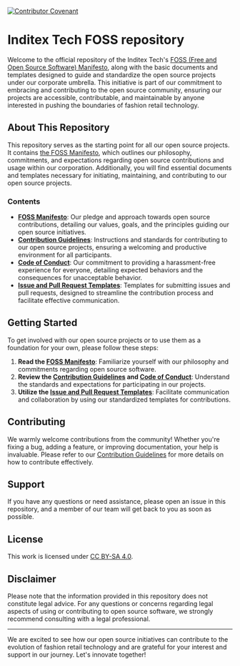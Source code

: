 <!--
SPDX-FileCopyrightText: 2024 Industria de Diseño Textil S.A. INDITEX

SPDX-License-Identifier: CC-BY-SA-4.0
-->
[![Contributor Covenant](https://img.shields.io/badge/Contributor%20Covenant-2.1-4baaaa.svg)](code_of_conduct.md)

# Inditex Tech FOSS repository

Welcome to the official repository of the Inditex Tech's [FOSS (Free and Open Source Software) Manifesto](./INDITEX_FOSS_Manifesto.md), along with the basic documents and templates designed to guide and standardize the open source projects under our corporate umbrella. This initiative is part of our commitment to embracing and contributing to the open source community, ensuring our projects are accessible, contributable, and maintainable by anyone interested in pushing the boundaries of fashion retail technology.

## About This Repository

This repository serves as the starting point for all our open source projects. It contains [the FOSS Manifesto](./INDITEX_FOSS_Manifesto.md), which outlines our philosophy, commitments, and expectations regarding open source contributions and usage within our corporation. Additionally, you will find essential documents and templates necessary for initiating, maintaining, and contributing to our open source projects.

### Contents

- **[FOSS Manifesto](./INDITEX_FOSS_Manifesto.md)**: Our pledge and approach towards open source contributions, detailing our values, goals, and the principles guiding our open source initiatives.
- **[Contribution Guidelines](./CONTRIBUTING.md)**: Instructions and standards for contributing to our open source projects, ensuring a welcoming and productive environment for all participants.
- **[Code of Conduct](./CODE_of_CONDUCT.md)**: Our commitment to providing a harassment-free experience for everyone, detailing expected behaviors and the consequences for unacceptable behavior.
- **[Issue and Pull Request Templates](./.github/ISSUE_TEMPLATE/)**: Templates for submitting issues and pull requests, designed to streamline the contribution process and facilitate effective communication.

## Getting Started

To get involved with our open source projects or to use them as a foundation for your own, please follow these steps:

1. **Read the [FOSS Manifesto](./INDITEX_FOSS_Manifesto.md)**: Familiarize yourself with our philosophy and commitments regarding open source software.
2. **Review the [Contribution Guidelines](./CONTRIBUTING.md) and [Code of Conduct](./CODE_of_CONDUCT.md)**: Understand the standards and expectations for participating in our projects.
3. **Utilize the [Issue and Pull Request Templates](./.github/ISSUE_TEMPLATE/)**: Facilitate communication and collaboration by using our standardized templates for contributions.

## Contributing

We warmly welcome contributions from the community! Whether you're fixing a bug, adding a feature, or improving documentation, your help is invaluable. Please refer to our [Contribution Guidelines](./CONTRIBUTING.md) for more details on how to contribute effectively.

## Support

If you have any questions or need assistance, please open an issue in this repository, and a member of our team will get back to you as soon as possible.

## License

This work is licensed under [CC BY-SA 4.0](./LICENSE.md).

## Disclaimer

Please note that the information provided in this repository does not constitute legal advice. For any questions or concerns regarding legal aspects of using or contributing to open source software, we strongly recommend consulting with a legal professional.

---

We are excited to see how our open source initiatives can contribute to the evolution of fashion retail technology and are grateful for your interest and support in our journey. Let's innovate together!
